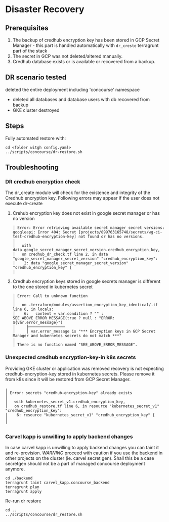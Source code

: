 # Disaster Recovery
## Prerequisites

1. The backup of credhub encryption key has been stored in GCP Secret Manager - this part is handled automatically with `dr_creste` terragrunt part of the stack
2. The secret in GCP was not deleted/altered manually.
3. Credhub database exists or is available or recovered from a backup.


## DR scenario tested
deleted the entire deployment including 'concourse' namespace
* deleted all databases and database users with db recovered from backup
* GKE cluster destroyed



## Steps
Fully automated restore with:
```
cd <folder witgh config.yaml>
../scripts/concourse/dr-restore.sh
```

## Troubleshooting

### DR credhub encryption check

The dr_create module will check for the existence and integrity of the Credhub encryption key. Following errors may appear if the user does not execute dr-create
1. Crehub encryption key does not exist in google secret manager or has no version
   ```
   │ Error: Error retrieving available secret manager secret versions: googleapi: Error 404: Secret [projects/899763165748/secrets/wg-ci-test-credhub-encryption-key] not found or has no versions.
   │
   │   with data.google_secret_manager_secret_version.credhub_encryption_key,
   │   on credhub_dr_check.tf line 2, in data "google_secret_manager_secret_version" "credhub_encryption_key":
   │    2: data "google_secret_manager_secret_version" "credhub_encryption_key" {
   │
   ```
2. Credhub encryption keys stored in google secrets manager is different to the one stored in kubernetes secret 
    ```
    │ Error: Call to unknown function
    │ 
    │   on .terraform/modules/assertion_encryption_key_identical/.tf line 6, in locals:
    │    6:   content = var.condition ? "" : SEE_ABOVE_ERROR_MESSAGE(true ? null : "ERROR: ${var.error_message}")
    │     ├────────────────
    │     │ var.error_message is "*** Encryption keys in GCP Secret Manager and kubernetes secrets do not match ***"
    │ 
    │ There is no function named "SEE_ABOVE_ERROR_MESSAGE".
    ```

### Unexpected credhub encryption-key-in k8s secrets
Providing GKE cluster or application was removed recovery is not expecting credhub-encryption-key stored in kubernetes secrets. Please remove it from k8s since it will be restored from GCP Secret Manager.

```
╷
│ Error: secrets "credhub-encryption-key" already exists
│
│   with kubernetes_secret_v1.credhub_encryption_key,
│   on credhub_restore.tf line 6, in resource "kubernetes_secret_v1" "credhub_encryption_key":
│    6: resource "kubernetes_secret_v1" "credhub_encryption_key" {
│
╵
```

###  Carvel kapp is unwilling to apply backend changes

   In case carvel kapp is unwilling to apply backend changes you can taint it and re-provision.
  _WARNING_ proceed with caution if you use the backend in other projects on the cluster (ie. carvel secret gen). Shall this be a case secretgen should not be a part of managed concourse deployment anymore.

```
cd ./backend
terragrunt taint carvel_kapp.concourse_backend
terragrunt plan
terragrunt apply
```
Re-run dr restore
```
cd ..
../scripts/concourse/dr_restore.sh
```